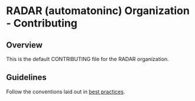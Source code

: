 # RADAR (automatoninc) Organization - Contributing

## Overview

This is the default CONTRIBUTING file for the RADAR organization.

## Guidelines

Follow the conventions laid out in [best practices](https://github.inradar.net/best-practices/README.rst).
